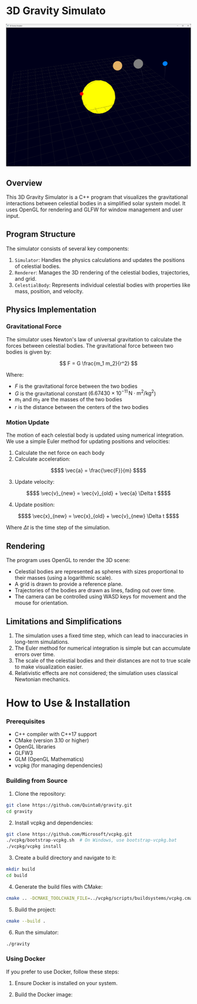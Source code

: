 # 3D Gravity Simulato

![image.png](image.png)

## Overview

This 3D Gravity Simulator is a C++ program that visualizes the gravitational interactions between celestial bodies in a simplified solar system model. It uses OpenGL for rendering and GLFW for window management and user input.

## Program Structure

The simulator consists of several key components:

1. `Simulator`: Handles the physics calculations and updates the positions of celestial bodies.
2. `Renderer`: Manages the 3D rendering of the celestial bodies, trajectories, and grid.
3. `CelestialBody`: Represents individual celestial bodies with properties like mass, position, and velocity.

## Physics Implementation

### Gravitational Force

The simulator uses Newton's law of universal gravitation to calculate the forces between celestial bodies. The gravitational force between two bodies is given by:

$$ 
F = G \frac{m_1 m_2}{r^2} 
$$

Where:
- $F$ is the gravitational force between the two bodies
- $G$ is the gravitational constant ($6.67430 \times 10^{-11} \, \text{N} \cdot \text{m}^2 / \text{kg}^2$)
- $m_1$ and $m_2$ are the masses of the two bodies
- $r$ is the distance between the centers of the two bodies

### Motion Update

The motion of each celestial body is updated using numerical integration. We use a simple Euler method for updating positions and velocities:

1. Calculate the net force on each body
2. Calculate acceleration:
```math
$$ \vec{a} = \frac{\vec{F}}{m} $$
```
3. Update velocity:
```math
$$ \vec{v}_{new} = \vec{v}_{old} + \vec{a} \Delta t $$
```
4. Update position:
```math
$$ \vec{x}_{new} = \vec{x}_{old} + \vec{v}_{new} \Delta t $$
```

Where $\Delta t$ is the time step of the simulation.

## Rendering

The program uses OpenGL to render the 3D scene:

- Celestial bodies are represented as spheres with sizes proportional to their masses (using a logarithmic scale).
- A grid is drawn to provide a reference plane.
- Trajectories of the bodies are drawn as lines, fading out over time.
- The camera can be controlled using WASD keys for movement and the mouse for orientation.

## Limitations and Simplifications

1. The simulation uses a fixed time step, which can lead to inaccuracies in long-term simulations.
2. The Euler method for numerical integration is simple but can accumulate errors over time.
3. The scale of the celestial bodies and their distances are not to true scale to make visualization easier.
4. Relativistic effects are not considered; the simulation uses classical Newtonian mechanics.

# How to Use & Installation

### Prerequisites
- C++ compiler with C++17 support
- CMake (version 3.10 or higher)
- OpenGL libraries
- GLFW3
- GLM (OpenGL Mathematics)
- vcpkg (for managing dependencies)

### Building from Source
1. Clone the repository:
```bash
git clone https://github.com/Quinta0/gravity.git
cd gravity
```
2. Install vcpkg and dependencies:
```bash
git clone https://github.com/Microsoft/vcpkg.git 
./vcpkg/bootstrap-vcpkg.sh  # On Windows, use bootstrap-vcpkg.bat
./vcpkg/vcpkg install
```
3. Create a build directory and navigate to it:
```bash
mkdir build 
cd build
```
4. Generate the build files with CMake:
```bash
cmake .. -DCMAKE_TOOLCHAIN_FILE=../vcpkg/scripts/buildsystems/vcpkg.cmake
```
5. Build the project:
```bash
cmake --build .
```
6. Run the simulator:
```bash
./gravity
```


### Using Docker
If you prefer to use Docker, follow these steps:

1. Ensure Docker is installed on your system.

2. Build the Docker image:
